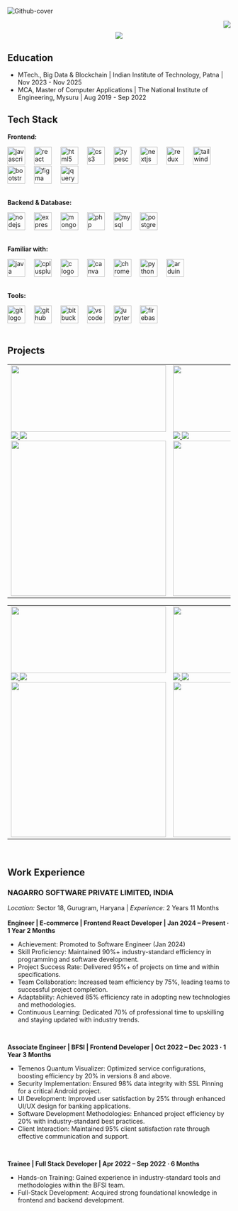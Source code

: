 ![Github-cover](https://github.com/user-attachments/assets/6918cc01-e71a-4518-b775-fd2ad3692e3a)

<img align="right" src="https://visitor-badge.laobi.icu/badge?page_id=vivek0902.vivek0902" />

<h1 align="center">
    <img src="https://readme-typing-svg.herokuapp.com/?font=NotoSerif&size=35&center=true&vCenter=true&width=500&height=70&duration=4000&lines=Hi+There!+👋;+I'm+Vivek+Sharma!;+A+Software+Developer;+Welcome+to+my+github;" />
</h1>

## Education
- MTech., Big Data & Blockchain | Indian Institute of Technology, Patna | Nov 2023 - Nov 2025
- MCA, Master of Computer Applications | The National Institute of Engineering, Mysuru | Aug 2019 - Sep 2022

## Tech Stack
**Frontend:** 
<div align="left">
  <img src="https://cdn.jsdelivr.net/gh/devicons/devicon/icons/javascript/javascript-original.svg" height="40" alt="javascript logo"  />
  <img width="12" />
  <img src="https://cdn.jsdelivr.net/gh/devicons/devicon/icons/react/react-original.svg" height="40" alt="react logo"  />
  <img width="12" />
  <img src="https://cdn.jsdelivr.net/gh/devicons/devicon/icons/html5/html5-original.svg" height="40" alt="html5 logo"  />
  <img width="12" />
  <img src="https://cdn.jsdelivr.net/gh/devicons/devicon/icons/css3/css3-original.svg" height="40" alt="css3 logo"  />
  <img width="12" />
  <img src="https://cdn.jsdelivr.net/gh/devicons/devicon/icons/typescript/typescript-original.svg" height="40" alt="typescript logo"  />
  <img width="12" />
  <img src="https://cdn.jsdelivr.net/gh/devicons/devicon/icons/nextjs/nextjs-original.svg" height="40" alt="nextjs logo"  />
  <img width="12" />
  <img src="https://cdn.jsdelivr.net/gh/devicons/devicon/icons/redux/redux-original.svg" height="40" alt="redux logo"  />
  <img width="12" />
  <img src="https://cdn.jsdelivr.net/gh/devicons/devicon/icons/tailwindcss/tailwindcss-original-wordmark.svg" height="40" alt="tailwindcss logo"  />
  <img width="12" />
  <img src="https://cdn.jsdelivr.net/gh/devicons/devicon/icons/bootstrap/bootstrap-original.svg" height="40" alt="bootstrap logo"  />
  <img width="12" />
  <img src="https://cdn.jsdelivr.net/gh/devicons/devicon/icons/figma/figma-original.svg" height="40" alt="figma logo"  />
  <img width="12" />
  <img src="https://cdn.jsdelivr.net/gh/devicons/devicon/icons/jquery/jquery-original.svg" height="40" alt="jquery logo"  />
</div>
</br>

**Backend & Database:** 
<div align="left">
  <img src="https://cdn.jsdelivr.net/gh/devicons/devicon/icons/nodejs/nodejs-original.svg" height="40" alt="nodejs logo"  />
  <img width="12" />
  <img src="https://img.icons8.com/?size=100&id=2ZOaTclOqD4q" height="40" alt="express logo"  />
  <img width="12" />
  <img src="https://cdn.jsdelivr.net/gh/devicons/devicon/icons/mongodb/mongodb-original.svg" height="40" alt="mongodb logo"  />
  <img width="12" />
  <img src="https://cdn.jsdelivr.net/gh/devicons/devicon/icons/php/php-original.svg" height="40" alt="php logo"  />
  <img width="12" />
  <img src="https://cdn.jsdelivr.net/gh/devicons/devicon/icons/mysql/mysql-original.svg" height="40" alt="mysql logo"  />
  <img width="12" />
  <img src="https://cdn.jsdelivr.net/gh/devicons/devicon/icons/postgresql/postgresql-original.svg" height="40" alt="postgresql logo"  />
</div>
</br>


**Familiar with:** 
<div align="left">
  <img src="https://cdn.jsdelivr.net/gh/devicons/devicon/icons/java/java-original.svg" height="40" alt="java logo"  />
  <img width="12" />
  <img src="https://cdn.jsdelivr.net/gh/devicons/devicon/icons/cplusplus/cplusplus-original.svg" height="40" alt="cplusplus logo"  />
  <img width="12" />
  <img src="https://cdn.jsdelivr.net/gh/devicons/devicon/icons/c/c-original.svg" height="40" alt="c logo"  />
  <img width="12" />
  <img src="https://cdn.jsdelivr.net/gh/devicons/devicon/icons/canva/canva-original.svg" height="40" alt="canva logo"  />
  <img width="12" />
  <img src="https://cdn.jsdelivr.net/gh/devicons/devicon/icons/chrome/chrome-original.svg" height="40" alt="chrome logo"  />
  <img width="12" />
  <img src="https://cdn.jsdelivr.net/gh/devicons/devicon/icons/python/python-original.svg" height="40" alt="python logo"  />
  <img width="12" />
  <img src="https://cdn.jsdelivr.net/gh/devicons/devicon/icons/arduino/arduino-original.svg" height="40" alt="arduino logo"  />
</div>

</br>

**Tools:** 
<div align="left">
  <img src="https://cdn.jsdelivr.net/gh/devicons/devicon/icons/git/git-original.svg" height="40" alt="git logo"  />
  <img width="12" />
  <img src="https://github.githubassets.com/assets/GitHub-Mark-ea2971cee799.png" height="40" alt="github logo"  />
  <img width="12" />
  <img src="https://cdn.jsdelivr.net/gh/devicons/devicon/icons/bitbucket/bitbucket-original.svg" height="40" alt="bitbucket logo"  />
  <img width="12" />
  <img src="https://cdn.jsdelivr.net/gh/devicons/devicon/icons/vscode/vscode-original.svg" height="40" alt="vscode logo"  />
  <img width="12" />
  <img src="https://jithurjacob.gallerycdn.vsassets.io/extensions/jithurjacob/nbpreviewer/1.2.2/1545728940190/Microsoft.VisualStudio.Services.Icons.Default" height="40" alt="jupyter logo"  />
  <img width="12" />
  <img src="https://cdn.jsdelivr.net/gh/devicons/devicon/icons/firebase/firebase-plain.svg" height="40" alt="firebase logo"  />
</div>
</br>

## Projects
<!-- BEGIN CARDS -->
<table>
  <tr>
    <td>
      <a href="https://github.com/vivek0902/2048-game-in-reactjs">
        <img src="https://images.crazygames.com/games/2048/cover_16x9-1707828856995.png" width="350" height="150"/>
      </a>
      <br/>
      <a href="https://vivek0902.github.io/2048-game-in-reactjs/" target="_blank">
        <img src="https://img.shields.io/badge/Live%20Demo-%23181717.svg?style=for-the-badge&logo=react&logoColor=white" />
      </a>
      <a href="https://github.com/vivek0902/2048-game-in-reactjs" target="_blank">
        <img src="https://img.shields.io/badge/Repository-%23181717.svg?style=for-the-badge&logo=github&logoColor=white" />
      </a>
        <br/>
      <a href="https://github.com/vivek0902/2048-game-in-reactjs">
        <img src="https://github-readme-stats.vercel.app/api/pin/?username=vivek0902&repo=2048-game-in-reactjs&theme=dark" width="350"/>
      </a>
    </td>
    <td>
      <a href="https://github.com/vivek0902/Drag-and-drop-todoList-app-in-React">
        <img src="https://i.ytimg.com/vi/YJ5EMzyimfc/maxresdefault.jpg" width="350" height="150"/>
      </a>
      <br/>
      <a href="https://vivek0902.github.io/Drag-and-drop-todoList-app-in-React/" target="_blank">
        <img src="https://img.shields.io/badge/Live%20Demo-%23181717.svg?style=for-the-badge&logo=react&logoColor=white" />
      </a>
      <a href="https://github.com/vivek0902/Drag-and-drop-todoList-app-in-React" target="_blank">
        <img src="https://img.shields.io/badge/Repository-%23181717.svg?style=for-the-badge&logo=github&logoColor=white" />
      </a>
        <br/>
      <a href="https://github.com/vivek0902/Drag-and-drop-todoList-app-in-React">
        <img src="https://github-readme-stats.vercel.app/api/pin/?username=vivek0902&repo=Drag-and-drop-todoList-app-in-React&theme=dark" width="350"/>
      </a>
    </td>
    <td>
      <a href="https://github.com/vivek0902/Feature-Flag-in-React-using-useContext-hook">
        <img src="https://miro.medium.com/v2/resize:fit:1200/1*YxQWofI7RVPWLGtfblAgmw.png" width="350" height="150"/>
      </a>
         <br/>
      <a href="https://vivek0902.github.io/Feature-Flag-in-React-using-useContext-hook/" target="_blank">
        <img src="https://img.shields.io/badge/Live%20Demo-%23181717.svg?style=for-the-badge&logo=react&logoColor=white" />
      </a>
      <a href="https://github.com/vivek0902/Feature-Flag-in-React-using-useContext-hook" target="_blank">
        <img src="https://img.shields.io/badge/Repository-%23181717.svg?style=for-the-badge&logo=github&logoColor=white" />
      </a>
      <br/>
      <a href="https://github.com/vivek0902/Feature-Flag-in-React-using-useContext-hook">
        <img src="https://github-readme-stats.vercel.app/api/pin/?username=vivek0902&repo=Feature-Flag-in-React-using-useContext-hook&theme=dark" width="350"/>
      </a>
    </td>
  </tr>
</table>
<!-- END CARDS --> 
<!-- BEGIN CARDS -->
<table>
  <tr>
    <td>
      <a href="https://github.com/vivek0902/bookmyshow-movie-booking-interface-in-react">
        <img src="https://github.com/user-attachments/assets/623b190b-f7cf-49dc-a7ea-d0bf821b0546" width="350" height="150"/>
      </a>
      <br/>
      <a href="https://vivek0902.github.io/bookmyshow-movie-booking-interface-in-react" target="_blank">
        <img src="https://img.shields.io/badge/Live%20Demo-%23181717.svg?style=for-the-badge&logo=react&logoColor=white" />
      </a>
      <a href="https://github.com/vivek0902/bookmyshow-movie-booking-interface-in-react" target="_blank">
        <img src="https://img.shields.io/badge/Repository-%23181717.svg?style=for-the-badge&logo=github&logoColor=white" />
      </a>
        <br/>
      <a href="https://github.com/vivek0902/bookmyshow-movie-booking-interface-in-react">
        <img src="https://github-readme-stats.vercel.app/api/pin/?username=vivek0902&repo=bookmyshow-movie-booking-interface-in-react&theme=dark" width="350"/>
      </a>
    </td>
    <td>
      <a href="https://github.com/vivek0902/scroll-top-bottom">
        <img src="https://user-images.githubusercontent.com/1680273/187046411-677c24c4-043a-4505-b2ef-6bd1eb7ad311.png" width="350" height="150"/>
      </a>
      <br/>
      <a href="https://vivek0902.github.io/scroll-top-bottom" target="_blank">
        <img src="https://img.shields.io/badge/Live%20Demo-%23181717.svg?style=for-the-badge&logo=react&logoColor=white" />
      </a>
      <a href="https://github.com/vivek0902/scroll-top-bottom" target="_blank">
        <img src="https://img.shields.io/badge/Repository-%23181717.svg?style=for-the-badge&logo=github&logoColor=white" />
      </a>
        <br/>
      <a href="https://github.com/vivek0902/scroll-top-bottom">
        <img src="https://github-readme-stats.vercel.app/api/pin/?username=vivek0902&repo=scroll-top-bottom&theme=dark" width="350"/>
      </a>
    </td>
    <td>
      <a href="https://github.com/vivek0902/Feature-Flag-in-React-using-useContext-hook">
        <img src="https://miro.medium.com/v2/resize:fit:1200/1*YxQWofI7RVPWLGtfblAgmw.png" width="350" height="150"/>
      </a>
         <br/>
      <a href="https://vivek0902.github.io/Feature-Flag-in-React-using-useContext-hook/" target="_blank">
        <img src="https://img.shields.io/badge/Live%20Demo-%23181717.svg?style=for-the-badge&logo=react&logoColor=white" />
      </a>
      <a href="https://github.com/vivek0902/Feature-Flag-in-React-using-useContext-hook" target="_blank">
        <img src="https://img.shields.io/badge/Repository-%23181717.svg?style=for-the-badge&logo=github&logoColor=white" />
      </a>
      <br/>
      <a href="https://github.com/vivek0902/Feature-Flag-in-React-using-useContext-hook">
        <img src="https://github-readme-stats.vercel.app/api/pin/?username=vivek0902&repo=Feature-Flag-in-React-using-useContext-hook&theme=dark" width="350"/>
      </a>
    </td>
  </tr>
</table>
<!-- END CARDS --> 
<br/>

## Work Experience
### NAGARRO SOFTWARE PRIVATE LIMITED, INDIA
*Location:* Sector 18, Gurugram, Haryana |  *Experience:* 2 Years 11 Months 
</br>
</br>
**Engineer | E-commerce | Frontend React Developer | Jan 2024 – Present · 1 Year 2 Months**
- Achievement: Promoted to Software Engineer (Jan 2024)
- Skill Proficiency: Maintained 90%+ industry-standard efficiency in programming and software development.
- Project Success Rate: Delivered 95%+ of projects on time and within specifications.
- Team Collaboration: Increased team efficiency by 75%, leading teams to successful project completion.
- Adaptability: Achieved 85% efficiency rate in adopting new technologies and methodologies.
- Continuous Learning: Dedicated 70% of professional time to upskilling and staying updated with industry trends.
</br>

**Associate Engineer | BFSI | Frontend Developer | Oct 2022 – Dec 2023 · 1 Year 3 Months**
- Temenos Quantum Visualizer: Optimized service configurations, boosting efficiency by 20% in versions 8 and above. 
- Security Implementation: Ensured 98% data integrity with SSL Pinning for a critical Android project. 
- UI Development: Improved user satisfaction by 25% through enhanced UI/UX design for banking applications.
- Software Development Methodologies: Enhanced project efficiency by 20% with industry-standard best practices.
- Client Interaction: Maintained 95% client satisfaction rate through effective communication and support.
</br>

**Trainee | Full Stack Developer | Apr 2022 – Sep 2022 · 6 Months**
- Hands-on Training: Gained experience in industry-standard tools and methodologies within the BFSI team.
- Full-Stack Development: Acquired strong foundational knowledge in frontend and backend development.



